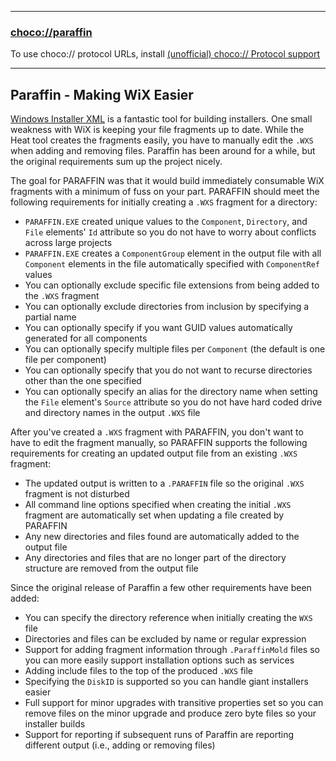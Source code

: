 
---

### [choco://paraffin](choco://paraffin)

To use choco:// protocol URLs, install [(unofficial) choco:// Protocol support](https://community.chocolatey.org/packages/choco-protocol-support)

---

## Paraffin - Making WiX Easier

[Windows Installer XML](http://wixtoolset.org/) is a fantastic tool for building installers. One small weakness with WiX is keeping your file fragments up to date. While the Heat tool creates the fragments easily, you have to manually edit the `.WXS` when adding and removing files. Paraffin has been around for a while, but the original requirements sum up the project nicely.

The goal for PARAFFIN was that it would build immediately consumable WiX fragments with a minimum of fuss on your part. PARAFFIN should meet the following requirements for initially creating a `.WXS` fragment for a directory:

- `PARAFFIN.EXE` created unique values to the `Component`, `Directory`, and `File` elements' `Id` attribute so you do not have to worry about conflicts across large projects
- `PARAFFIN.EXE` creates a `ComponentGroup` element in the output file with all `Component` elements in the file automatically specified with `ComponentRef` values
- You can optionally exclude specific file extensions from being added to the `.WXS` fragment
- You can optionally exclude directories from inclusion by specifying a partial name
- You can optionally specify if you want GUID values automatically generated for all components
- You can optionally specify multiple files per `Component` (the default is one file per component)
- You can optionally specify that you do not want to recurse directories other than the one specified
- You can optionally specify an alias for the directory name when setting the `File` element's `Source` attribute so you do not have hard coded drive and directory names in the output `.WXS` file

After you've created a `.WXS` fragment with PARAFFIN, you don't want to have to edit the fragment manually, so PARAFFIN supports the following requirements for creating an updated output file from an existing `.WXS` fragment:

- The updated output is written to a `.PARAFFIN` file so the original `.WXS` fragment is not disturbed
- All command line options specified when creating the initial `.WXS` fragment are automatically set when updating a file created by PARAFFIN
- Any new directories and files found are automatically added to the output file
- Any directories and files that are no longer part of the directory structure are removed from the output file

Since the original release of Paraffin a few other requirements have been added:

- You can specify the directory reference when initially creating the `WXS` file
- Directories and files can be excluded by name or regular expression
- Support for adding fragment information through `.ParaffinMold` files so you can more easily support installation options such as services
- Adding include files to the top of the produced `.WXS` file
- Specifying the `DiskID` is supported so you can handle giant installers easier
- Full support for minor upgrades with transitive properties set so you can remove files on the minor upgrade and produce zero byte files so your installer builds
- Support for reporting if subsequent runs of Paraffin are reporting different output (i.e., adding or removing files)
